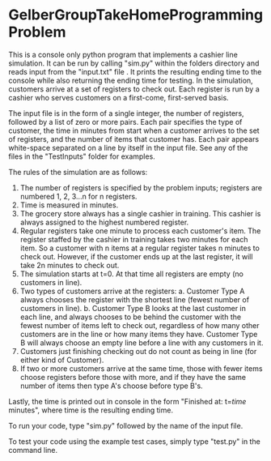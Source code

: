 # GelberGroupTakeHomeProgrammingProblem

This is a console only python program that implements a cashier line simulation. It can be run by calling "sim.py" within the folders directory and reads input from the "input.txt" file . It prints the resulting ending time to the console while also returning the ending time for testing. In the simulation, customers arrive at a set of registers to check out. Each register is run by a cashier who serves customers on a first-come, first-served basis.

The input file is in the form of a single integer, the number of registers, followed by a list of zero or more pairs. Each pair specifies the type of customer, the time in minutes from start when a customer arrives to the set of registers, and the number of items that customer has. Each pair appears white-space separated on a line by itself in the input file. See any of the files in the "TestInputs" folder for examples.

The rules of the simulation are as follows:
1) The number of registers is specified by the problem inputs; registers are numbered 1, 2, 3...n for
n registers.
2) Time is measured in minutes.
3) The grocery store always has a single cashier in training. This cashier is always assigned to the
highest numbered register.
4) Regular registers take one minute to process each customer's item. The register staffed by the
cashier in training takes two minutes for each item. So a customer with n items at a regular
register takes n minutes to check out. However, if the customer ends up at the last register, it
will take 2n minutes to check out.
5) The simulation starts at t=0. At that time all registers are empty (no customers in line).
6) Two types of customers arrive at the registers:
a. Customer Type A always chooses the register with the shortest line (fewest number of
customers in line).
b. Customer Type B looks at the last customer in each line, and always chooses to be
behind the customer with the fewest number of items left to check out, regardless of 
how many other customers are in the line or how many items they have. Customer Type
B will always choose an empty line before a line with any customers in it.
7) Customers just finishing checking out do not count as being in line (for either kind of Customer).
8) If two or more customers arrive at the same time, those with fewer items choose registers
before those with more, and if they have the same number of items then type A's choose before
type B's.

Lastly, the time is printed out in console in the form "Finished at: t=*time* minutes", where time is the resulting ending time.

To run your code, type "sim.py" followed by the name of the input file.

To test your code using the example test cases, simply type "test.py" in the command line.
